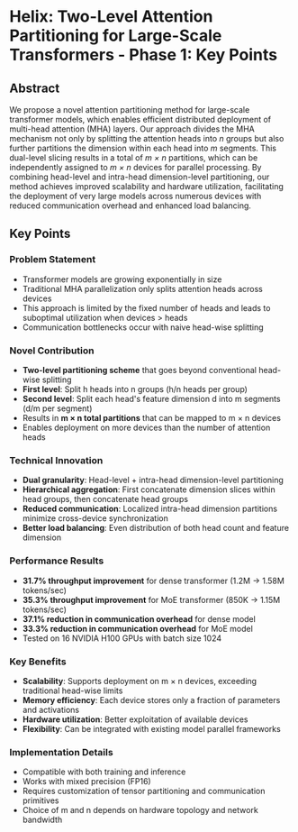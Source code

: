 # Helix: Two-Level Attention Partitioning for Large-Scale Transformers - Phase 1: Key Points

## Abstract
We propose a novel attention partitioning method for large-scale transformer models, which enables efficient distributed deployment of multi-head attention (MHA) layers. Our approach divides the MHA mechanism not only by splitting the attention heads into *n* groups but also further partitions the dimension within each head into *m* segments. This dual-level slicing results in a total of *m × n* partitions, which can be independently assigned to *m × n* devices for parallel processing. By combining head-level and intra-head dimension-level partitioning, our method achieves improved scalability and hardware utilization, facilitating the deployment of very large models across numerous devices with reduced communication overhead and enhanced load balancing.

## Key Points

### Problem Statement
- Transformer models are growing exponentially in size
- Traditional MHA parallelization only splits attention heads across devices
- This approach is limited by the fixed number of heads and leads to suboptimal utilization when devices > heads
- Communication bottlenecks occur with naive head-wise splitting

### Novel Contribution
- **Two-level partitioning scheme** that goes beyond conventional head-wise splitting
- **First level**: Split h heads into n groups (h/n heads per group)
- **Second level**: Split each head's feature dimension d into m segments (d/m per segment)
- Results in **m × n total partitions** that can be mapped to m × n devices
- Enables deployment on more devices than the number of attention heads

### Technical Innovation
- **Dual granularity**: Head-level + intra-head dimension-level partitioning
- **Hierarchical aggregation**: First concatenate dimension slices within head groups, then concatenate head groups
- **Reduced communication**: Localized intra-head dimension partitions minimize cross-device synchronization
- **Better load balancing**: Even distribution of both head count and feature dimension

### Performance Results
- **31.7% throughput improvement** for dense transformer (1.2M → 1.58M tokens/sec)
- **35.3% throughput improvement** for MoE transformer (850K → 1.15M tokens/sec)
- **37.1% reduction in communication overhead** for dense model
- **33.3% reduction in communication overhead** for MoE model
- Tested on 16 NVIDIA H100 GPUs with batch size 1024

### Key Benefits
- **Scalability**: Supports deployment on m × n devices, exceeding traditional head-wise limits
- **Memory efficiency**: Each device stores only a fraction of parameters and activations
- **Hardware utilization**: Better exploitation of available devices
- **Flexibility**: Can be integrated with existing model parallel frameworks

### Implementation Details
- Compatible with both training and inference
- Works with mixed precision (FP16)
- Requires customization of tensor partitioning and communication primitives
- Choice of m and n depends on hardware topology and network bandwidth